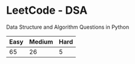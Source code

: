 # LeetCode - DSA

Data Structure and Algorithm Questions in Python

| Easy   |  Medium  | Hard |
|--------|----------|------|
|   65   |    26    |  5   |
